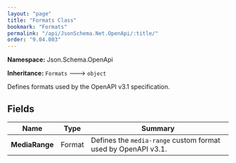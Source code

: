 ```yaml
---
layout: "page"
title: "Formats Class"
bookmark: "Formats"
permalink: "/api/JsonSchema.Net.OpenApi/:title/"
order: "9.04.003"
---
```

**Namespace:** Json.Schema.OpenApi

**Inheritance:**
`Formats`
 🡒 
`object`

Defines formats used by the OpenAPI v3.1 specification.

## Fields

| Name | Type | Summary |
|---|---|---|
| **MediaRange** | Format | Defines the `media-range` custom format used by OpenAPI v3.1. |

